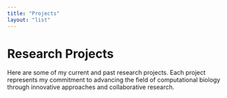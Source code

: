 ```yaml
---
title: "Projects"
layout: "list"
---
```


# Research Projects

Here are some of my current and past research projects. Each project represents my commitment to advancing the field of computational biology through innovative approaches and collaborative research.